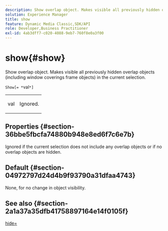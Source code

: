 ```yaml
---
description: Show overlap object. Makes visible all previously hidden overlap objects (including window coverings frame objects) in the current selection.
solution: Experience Manager
title: show
feature: Dynamic Media Classic,SDK/API
role: Developer,Business Practitioner
exl-id: 4ab3dff7-c020-4088-9eb7-760f8e0a3f00
---
```

# show{#show}

Show overlap object. Makes visible all previously hidden overlap objects (including window coverings frame objects) in the current selection.

 `Show[= *`val`*]`

<table id="simpletable_88D25B9C8E0A47EF90C8ABEBDE777183"> 
 <tr class="strow"> 
  <td class="stentry"> <p><span class="varname"> val</span> </p> </td> 
  <td class="stentry"> <p>Ignored. </p></td> 
 </tr> 
</table>

## Properties {#section-36bbe5fbcfa74880b948e8ed6f7c6e7b}

Ignored if the current selection does not include any overlap objects or if no overlap objects are hidden.

## Default {#section-04972797d24d4b9f93790a31dfaa4743}

None, for no change in object visibility.

## See also {#section-2a1a37a35dfb41758897164e14f0105f}

[hide=](../../../../../ir-api/http-protocol/image-rendering-api-ref/c-ir-http-protocol-ref/c-ir-http-protocol-command-reference/r-ir-hide.md#reference-681b9782f90a45b18ed50292ab2c096c)
